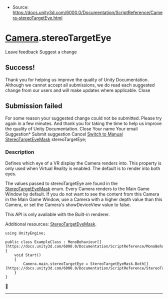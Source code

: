 * Source: https://docs.unity3d.com/6000.0/Documentation/ScriptReference/Camera-stereoTargetEye.html

#  [Camera](https://docs.unity3d.com/6000.0/Documentation/ScriptReference/Camera.html).stereoTargetEye
Leave feedback
Suggest a change
## Success!
Thank you for helping us improve the quality of Unity Documentation. Although we cannot accept all submissions, we do read each suggested change from our users and will make updates where applicable.
Close
## Submission failed
For some reason your suggested change could not be submitted. Please <a>try again</a> in a few minutes. And thank you for taking the time to help us improve the quality of Unity Documentation.
Close
Your name Your email Suggestion* Submit suggestion
Cancel
[Switch to Manual](https://docs.unity3d.com/6000.0/Documentation/Manual/class-Camera.html "Go to Camera Component in the Manual")
[StereoTargetEyeMask](https://docs.unity3d.com/6000.0/Documentation/ScriptReference/StereoTargetEyeMask.html) stereoTargetEye; 
### Description
Defines which eye of a VR display the Camera renders into.
This property is only used when Virtual Reality is enabled. The default is to render into both eyes.  
  
The values passed to stereoTargetEye are found in the [StereoTargetEyeMask](https://docs.unity3d.com/6000.0/Documentation/ScriptReference/StereoTargetEyeMask.html) enum. Every Camera renders to the Main Game Window by default. If you do not want to see the content from this Camera in the Main Game Window, use a Camera with a higher depth value than this Camera, or set the Camera's showDeviceView value to false.  
  
This API is only available with the Built-in renderer.  
  
Additional resources: [StereoTargetEyeMask](https://docs.unity3d.com/6000.0/Documentation/ScriptReference/StereoTargetEyeMask.html).
```
using UnityEngine;  
  
public class ExampleClass : MonoBehaviour[](https://docs.unity3d.com/6000.0/Documentation/ScriptReference/MonoBehaviour.html)
{
    void Start()
    {
        Camera.main.stereoTargetEye = StereoTargetEyeMask.Both[](https://docs.unity3d.com/6000.0/Documentation/ScriptReference/StereoTargetEyeMask.Both.html);
    }
}

```

* * *
